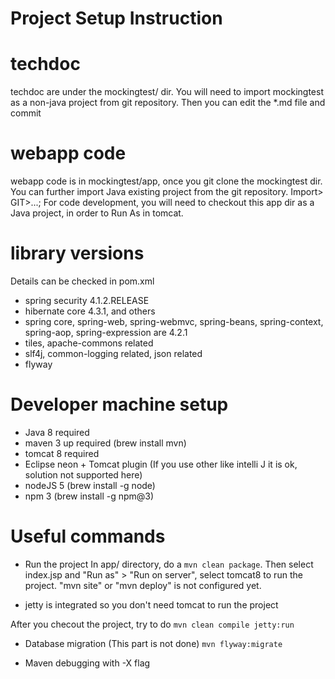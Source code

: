 # Project Setup Instruction

# techdoc

techdoc are under the mockingtest/ dir. You will need to import mockingtest
as a non-java project from git repository. Then you can edit the *.md file and commit

# webapp code

webapp code is in mockingtest/app, once you git clone the mockingtest dir.
You can further import Java existing project from the git repository. Import> GIT>...; For code development, you will need to checkout this app dir as a Java project, in order to Run As in tomcat.

# library versions

Details can be checked in pom.xml

* spring security 4.1.2.RELEASE
* hibernate core 4.3.1, and others
* spring core, spring-web, spring-webmvc, spring-beans, spring-context,
  spring-aop, spring-expression are 4.2.1
* tiles, apache-commons related
* slf4j, common-logging related, json related
* flyway

# Developer machine setup

* Java 8 required
* maven 3 up required (brew install mvn)
* tomcat 8 required
* Eclipse neon + Tomcat plugin (If you use other like intelli J it is ok, solution not supported here)
* nodeJS 5 (brew install -g node)
* npm 3 (brew install -g npm@3)

# Useful commands

* Run the project 
 In app/ directory, do a 
 `mvn clean package`. Then select index.jsp and "Run as" > "Run on server", select tomcat8 to run the project. "mvn site" or "mvn deploy" is not configured yet. 

* jetty is integrated so you don't need tomcat to run the project

After you checout the project, try to do `mvn clean compile jetty:run`

* Database migration (This part is not done)
  `mvn flyway:migrate`
   
* Maven debugging with -X flag